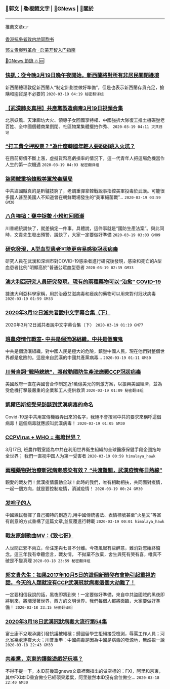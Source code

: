 ###  [:eagle:郭文](https://github.com/ourhimalayas/txt) | [:books:視頻文字](https://github.com/ourhimalayas/txt/blob/master/content/README.md) | [:newspaper:GNews](https://github.com/ourhimalayas/txt/blob/master/content/gnews/README.md) | [:pray:關於](https://github.com/ourhimalayas/home/tree/master/about)
---

推薦文章:point_right:

[香港抗争者致内地同胞书](https://github.com/ourhimalayas/news/blob/master/2019/08/a_letter_from_the_hong_kong_people.md)

[郭文贵爆料革命 · 启蒙开智入门指南](https://github.com/ourhimalayas/txt/issues/1)

[:newspaper:GNews 節錄 :fire: :new:](https://github.com/ourhimalayas/txt/blob/master/content/gnews/README.md) 



### [快訊：從今晚3月19日晚午夜開始，新西蘭將對所有非居民關閉邊境](/content/gnews/1/README.md)

新西蘭總理敦促新西蘭人“制定計劃並做好準備”，但是也表示新西蘭存貨充足，搶購和囤貨是不必要的  `2020-03-19 04:19 秘密翻译组`

### [【武漢肺炎真相】共產黨製造病毒3月19日視頻合集](/content/gnews/2/README.md)

北京妖風、天津廊坊大火、領導子女回國享特權、中國強拆大隊復工推土機碾壓老百姓、全中國個體商業倒閉、社區物業集體擺拍作秀、  `2020-03-19 04:11 灭共日记`

### [“打工費全押股票？”為什麼韓國年輕人要紛紛跳入火坑？](/content/gnews/3/README.md)

在目前房價不斷上漲，虛擬貨幣高虧損率的情況下，這一代青年人把這場危機當作人生的第一次機遇  `2020-03-19 04:03 秘密翻译组`

### [盜國賊重拾韓戰美軍放毒騙局](/content/gnews/4/README.md)

中共盜國賊真的是黔驢技窮了，老調重彈拿韓戰說事指控美軍投毒於武漢。可能很多國人甚至美國人不知道曾在朝鮮戰場發生的“美軍細菌戰”...  `2020-03-19 03:59 GM30`

### [八角棒槌：甕中捉鱉 小粉紅回國潮](/content/gnews/5/README.md)

川普總統說快了，就差搞定一件事。具體說，這件事就是“國防生產法案”。與此同時，文貴先生發出預警，說快了，大家一定要做好準備  `2020-03-19 03:03 GM09`

### [研究發現，A型血型患者可能更容易感染冠狀病毒](/content/gnews/6/README.md)

研究人員在武漢和深圳市對COVID-19感染者進行研究後發現，感染和死亡的A型血患者比例&quot;明顯高於&quot;普通公眾血型患者  `2020-03-19 02:39 GM33`

### [澳大利亞研究人員研究發現，現有的兩種藥物可以“治愈” COVID-19](/content/gnews/7/README.md)

據澳大利亞科學家稱，用於治療艾滋病毒和瘧疾的藥物可以用來對付冠狀病毒  `2020-03-19 01:59 GM33`

### [2020年3月12日滅共者說中文字幕合集（下）](/content/gnews/8/README.md)

2020年3月12日滅共者說中文字幕合集（下）  `2020-03-19 01:19 GM77`

### [班農疫情作戰室- 中共是個流氓組織，中共是個魔鬼](/content/gnews/9/README.md)

中共是個流氓組織，對中國人民是極大的危險，鎮壓中國人民，現在他們對整個世界都是危險的。這是來自武漢的中國共產黨病毒...  `2020-03-19 01:11 GM30`

### [川普自詡“戰時總統”，將啟動國防生產法應戰CCP冠狀病毒](/content/gnews/10/README.md)

美國政府一直在與國會合作制定近1萬億美元的刺激方案，以振興美國經濟，並為受危機打擊最嚴重的企業和工人提供救濟  `2020-03-19 01:09 秘密翻译组`

### [凱爾巴斯接受采訪談到武漢病毒的命名](/content/gnews/11/README.md)

Covid-19是中共用宣傳機器弄出來的名字，我絕不會按照中共的要求來稱呼這個病毒！這個病毒就應該叫武漢病毒！  `2020-03-19 01:05 GM30`

### [CCPVirus + WHO = 拖垮世界？](/content/gnews/12/README.md)

3月17日, 班農作戰室認為中共在利用世界衛生組織的全球醫療保健手段企圖拖垮全世界； 我們一直视中国人为第一受害者  `2020-03-19 00:59 himalaya_hawk`

### [兩種藥物對治療新冠病毒感染有效？ “共渡難關，武漢疫情每日熱線”](/content/gnews/13/README.md)

親愛的戰友們！武漢疫情震動全球！此時的我們，唯有相助相扶，共同面對疫情，一起一個方向，就是要控制疫情，消滅疫情！  `2020-03-19 00:24 GM30`

### [发哨子的人](/content/gnews/14/README.md)

中國線民發揮了自己獨特的創造力,用中國傳統書法、表情標號甚至"火星文"等富有創意的方式重構了這篇文章,並反覆進行轉載  `2020-03-19 00:01 himalaya_hawk`

### [戰友原創歌曲MV：《致七哥》](/content/gnews/15/README.md)

人世間正邪不兩立，命注定與七哥不分離。今夜風起有些醉意，難消對您始終惦念。這三年我有幸聽您言，戰友情， 不拋棄不放棄，舍生與死有哭有喜，唯真不破是不變真理  `2020-03-18 23:59 秘密翻译组`

### [郭文貴先生：如果2017年10月5日的這個新聞發布會能引起重視的話，今天的人類就沒有CCP武漢冠狀病毒這個大劫難了！](/content/gnews/16/README.md)

一定要相信我說的話，黑夜即將到來！一定要做好準備，來自中共盜國賊的黑夜即將到來，將瀰漫著世界，西方的文明世界。我們每個人都將面臨，大家要做好準備！  `2020-03-18 23:15 秘密翻译组`

### [2020年3月18日武漢冠狀病毒大流行第54集](/content/gnews/17/README.md)

富士康不兌現承諾引發抗議被維穩；歸國留學生拒絕接受檢測，辱罵工作人員；河北省幾處連夜大火；川普重申：中國病毒是因為中國是病毒的發源地，無歧視一說  `2020-03-18 22:43 GM33`

### [共產黨，京東的護盤遊戲好玩嗎？](/content/gnews/18/README.md)

不得不提一下，本ID前幾篇gnews文章裡面指出的做空標的：FXI，阿里和京東，其中FXI本ID重倉做空已經碩果累累，阿里雖然本ID沒有倉位做空...  `2020-03-18 22:40 GM30`

